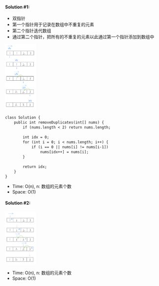 #### Solution #1:
* 双指针
* 第一个指针用于记录在数组中不重复的元素
* 第二个指针迭代数组
* 通过第二个指针，把所有的不重复的元素以此通过第一个指针添加到数组中
<img src="https://github.com/HackBL/Leetcode/blob/main/Array/26.%20Remove%20Duplicates%20from%20Sorted%20Array/img/1.png" width=20% height=20%>

```
class Solution {
    public int removeDuplicates(int[] nums) {
        if (nums.length < 2) return nums.length;
        
        int idx = 0;
        for (int i = 0; i < nums.length; i++) {
            if (i == 0 || nums[i] != nums[i-1])
                nums[idx++] = nums[i];
        }
        
        return idx;
    }
}
```
* Time: O(n), n: 数组的元素个数
* Space: O(1)

#### Solution #2:
<img src="https://github.com/HackBL/Leetcode/blob/main/Array/26.%20Remove%20Duplicates%20from%20Sorted%20Array/img/2.png" width=20% height=20%>

* Time: O(n), n: 数组的元素个数
* Space: O(1)

